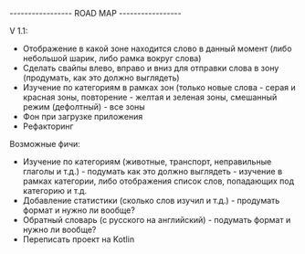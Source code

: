 ----------------- ROAD MAP -----------------

V 1.1:
- Отображение в какой зоне находится слово в данный момент (либо небольшой шарик, либо рамка вокруг слова)
- Сделать свайпы влево, вправо и вниз для отправки слова в зону (продумать, как это должно выглядеть)
- Изучение по категориям в рамках зон (только новые слова - серая и красная зоны, повторение - желтая и зеленая зоны, смешанный режим (дефолтный) - все зоны
- Фон при загрузке приложения
- Рефакторинг

Возможные фичи:
- Изучение по категориям (животные, транспорт, неправильные глаголы и т.д.) - подумать как это должно выглядеть -
        изучение в рамках категории, либо отображения список слов, попадающих под категорию и т.д.
- Добавление статистики (сколько слов изучил и т.д.) - продумать формат и нужно ли вообще?
- Обратный словарь (с русского на английский) - подумать формат и нужно ли вообще?
- Переписать проект на Kotlin